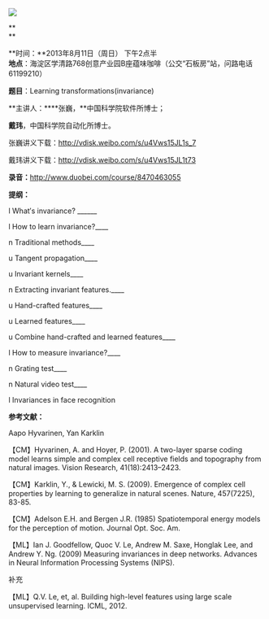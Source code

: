 **![](http://www.swarmagents.cn/files/201306050049_deep_thinkers-1p8fp2c.jpg)**

**  
**

**时间：**2013年8月11日（周日） 下午2点半  
**地点**：海淀区学清路768创意产业园B座蕴味咖啡（公交“石板房”站，问路电话61199210）

  

**题目**：Learning transformations(invariance)

**主讲人：****张巍，**中国科学院软件所博士；

**戴玮**，中国科学院自动化所博士。

张巍讲义下载：<http://vdisk.weibo.com/s/u4Vws15JL1s_7>

戴玮讲义下载：<http://vdisk.weibo.com/s/u4Vws15JL1t73>

  

**录音：**<http://www.duobei.com/course/8470463055>

**提纲：**

l What′s invariance? ______

l How to learn invariance?____

n Traditional methods____

u Tangent propagation____

u Invariant kernels____

n Extracting invariant features.____

u Hand-crafted features____

u Learned features____

u Combine hand-crafted and learned features____

l How to measure invariance?____

n Grating test____

n Natural video test____

l Invariances in face recognition

  

  

**参考文献：**

Aapo Hyvarinen, Yan Karklin

【CM】Hyvarinen, A. and Hoyer, P. (2001). A two-layer sparse coding model learns
simple and complex cell receptive fields and topography from natural images.
Vision Research, 41(18):2413–2423.

【CM】Karklin, Y., & Lewicki, M. S. (2009). Emergence of complex cell properties
by learning to generalize in natural scenes. Nature, 457(7225), 83-85.

【CM】Adelson E.H. and Bergen J.R. (1985) Spatiotemporal energy models for the
perception of motion. Journal Opt. Soc. Am.

【ML】Ian J. Goodfellow, Quoc V. Le, Andrew M. Saxe, Honglak Lee, and Andrew Y.
Ng. (2009) Measuring invariances in deep networks. Advances in Neural
Information Processing Systems (NIPS).

补充

【ML】Q.V. Le, et, al. Building high-level features using large scale
unsupervised learning. ICML, 2012.

